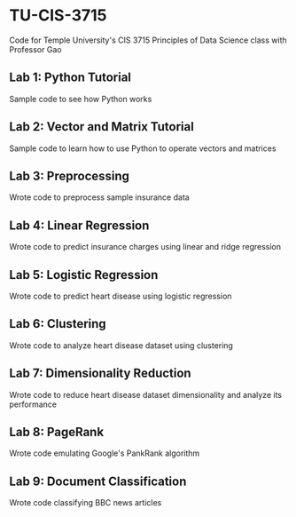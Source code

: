 # TU-CIS-3715
Code for Temple University's CIS 3715 Principles of Data Science class with Professor Gao

## Lab 1: Python Tutorial
Sample code to see how Python works

## Lab 2: Vector and Matrix Tutorial
Sample code to learn how to use Python to operate vectors and matrices

## Lab 3: Preprocessing
Wrote code to preprocess sample insurance data

## Lab 4: Linear Regression
Wrote code to predict insurance charges using linear and ridge regression

## Lab 5: Logistic Regression
Wrote code to predict heart disease using logistic regression

## Lab 6: Clustering
Wrote code to analyze heart disease dataset using clustering

## Lab 7: Dimensionality Reduction
Wrote code to reduce heart disease dataset dimensionality and analyze its performance

## Lab 8: PageRank
Wrote code emulating Google's PankRank algorithm

## Lab 9: Document Classification
Wrote code classifying BBC news articles
